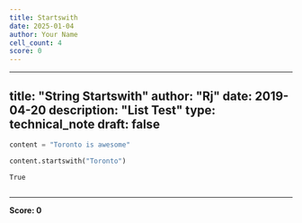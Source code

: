 ```yaml
---
title: Startswith
date: 2025-01-04
author: Your Name
cell_count: 4
score: 0
---
```


---
title: "String Startswith"
author: "Rj"
date: 2019-04-20
description: "List Test"
type: technical_note
draft: false
---

```python
content = "Toronto is awesome"
```


```python
content.startswith("Toronto")
```




    True




```python

```


---
**Score: 0**